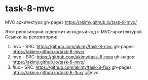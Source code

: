 # task-8-mvc
MVC архитектура
gh-pages https://akimy.github.io/task-8-mvc/

Этот репозиторий содержит исходный код с MVC-архитектурой.  
Ссылки на репозитории:  
1. mvc - SRC: https://github.com/akimy/task-8-mvc gh-pages: https://akimy.github.io/task-8-mvc/
2. mvp - SRC: https://github.com/akimy/task-8-mvp gh-pages: https://akimy.github.io/task-8-mvp/
2. flux - SRC: https://github.com/akimy/task-8-flux gh-pages: https://akimy.github.io/task-8-flux/
![mvc](https://danielmiessler.com/images/MVC1.png)